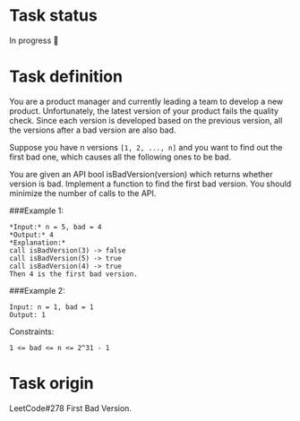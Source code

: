 Task status
===========
In progress 👷


Task definition
================
You are a product manager and currently leading a team to develop a new product. Unfortunately, the latest version of your product fails the quality check. Since each version is developed based on the previous version, all the versions after a bad version are also bad.

Suppose you have n versions `[1, 2, ..., n]` and you want to find out the first bad one, which causes all the following ones to be bad.

You are given an API bool isBadVersion(version) which returns whether version is bad. Implement a function to find the first bad version. You should minimize the number of calls to the API.

###Example 1:

```
*Input:* n = 5, bad = 4
*Output:* 4
*Explanation:*
call isBadVersion(3) -> false
call isBadVersion(5) -> true
call isBadVersion(4) -> true
Then 4 is the first bad version.
```
###Example 2:
```
Input: n = 1, bad = 1
Output: 1
```

Constraints:

`1 <= bad <= n <= 2^31 - 1`


Task origin
============
LeetCode#278 First Bad Version.